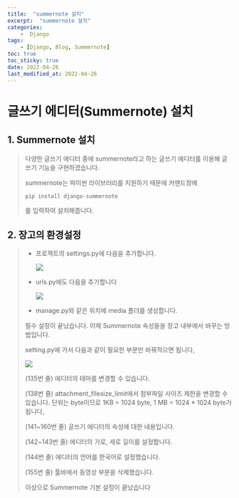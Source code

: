 ```yaml
---
title:  "summernote 설치" 
excerpt:  "summernote 설치"
categories: 
    -  Django
tags:
    - [Django, Blog, Summernote]
toc: true
toc_sticky: true
date: 2022-04-26
last_modified_at: 2022-04-26
---
```

# 글쓰기 에디터(Summernote) 설치

## 1. Summernote 설치

> 다양한 글쓰기 에디터 중에 summernote라고 하는 글쓰기 에디터를 이용해 글쓰기 기능을 구현하겠습니다.
>
> summernote는 파이썬 라이브러리를 지원하기 때문에 커맨드창에
>
> ~~~shell
> pip install django-summernote
> ~~~
>
> 를 입력하여 설치해줍니다.

## 2. 장고의 환경설정

> - 프로젝트의 settings.py에 다음을 추가합니다.
>
>   ![](https://img1.daumcdn.net/thumb/R1280x0/?scode=mtistory2&fname=https%3A%2F%2Fblog.kakaocdn.net%2Fdn%2Fc8l8L6%2FbtqTADR9a2T%2FaHY2eyc8Qi5DrW9kLG8RAK%2Fimg.png)
>
> - urls.py에도 다음을 추가합니다
>
>   ![](https://img1.daumcdn.net/thumb/R1280x0/?scode=mtistory2&fname=https%3A%2F%2Fblog.kakaocdn.net%2Fdn%2FVYD1x%2FbtqTDJK0AIv%2FwhM3bD9hGAagIckPyCQYH1%2Fimg.png)
>
> - manage.py와 같은 위치에 media 폴더를 생성합니다.
>
> 필수 설정이 끝났습니다. 이제 Summernote 속성들을 장고 내부에서 바꾸는 방법입니다.
>
> setting.py에 가서 다음과 같이 필요한 부분만 바꿔적으면 됩니다,
>
> ![](https://img1.daumcdn.net/thumb/R1280x0/?scode=mtistory2&fname=https%3A%2F%2Fblog.kakaocdn.net%2Fdn%2FcYzNqX%2FbtqTF33ikS4%2FkkNG387SKc8Ke662iKotW1%2Fimg.png)
>
> (135번 줄) 에디터의 테마를 변경할 수 있습니다.
>
> (138번 줄) attachment_filesize_limit에서 첨부파일 사이즈 제한을 변경할 수 있습니다. 단위는 byte이므로 1KB = 1024 byte, 1 MB = 1024 * 1024 byte가 됩니다,
>
> (141~160번 줄) 글쓰기 에디터의 속성에 대한 내용입니다.
>
> (142~143번 줄) 에디터의 가로, 세로 길이를 설정합니다.
>
> (144번 줄) 에디터의 언어를 한국어로 설정했습니다.
>
> (155번 줄) 툴바에서 동영상 부분을 삭제했습니다.
>
> 이상으로 Summernote 기본 설정이 끝났습니다

